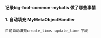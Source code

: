 **记录big-fool-common-mybatis 做了哪些事情**

#### 1. 自动填充 MyMetaObjectHandler

    目前自动填充create_time、update_time 字段

